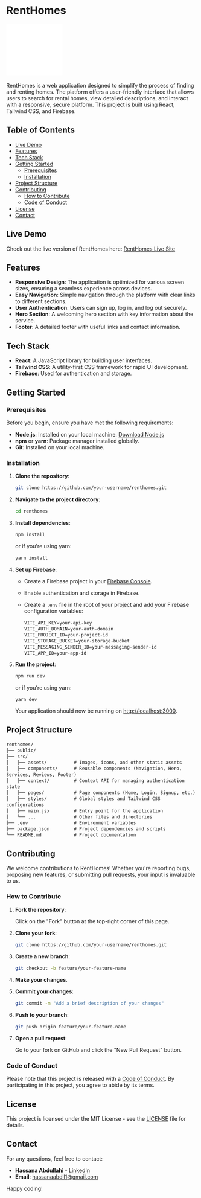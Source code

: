 # RentHomes

![RentHomes Logo](/public/vector1.png)

RentHomes is a web application designed to simplify the process of finding and renting homes. The platform offers a user-friendly interface that allows users to search for rental homes, view detailed descriptions, and interact with a responsive, secure platform. This project is built using React, Tailwind CSS, and Firebase.

## Table of Contents

- [Live Demo](#live-demo)
- [Features](#features)
- [Tech Stack](#tech-stack)
- [Getting Started](#getting-started)
  - [Prerequisites](#prerequisites)
  - [Installation](#installation)
- [Project Structure](#project-structure)
- [Contributing](#contributing)
  - [How to Contribute](#how-to-contribute)
  - [Code of Conduct](#code-of-conduct)
- [License](#license)
- [Contact](#contact)

## Live Demo

Check out the live version of RentHomes here: [RentHomes Live Site](https://rent-homes-seven.vercel.app/) 

## Features

- **Responsive Design**: The application is optimized for various screen sizes, ensuring a seamless experience across devices.
- **Easy Navigation**: Simple navigation through the platform with clear links to different sections.
- **User Authentication**: Users can sign up, log in, and log out securely.
- **Hero Section**: A welcoming hero section with key information about the service.
- **Footer**: A detailed footer with useful links and contact information.

## Tech Stack

- **React**: A JavaScript library for building user interfaces.
- **Tailwind CSS**: A utility-first CSS framework for rapid UI development.
- **Firebase**: Used for authentication and storage.

## Getting Started

### Prerequisites

Before you begin, ensure you have met the following requirements:

- **Node.js**: Installed on your local machine. [Download Node.js](https://nodejs.org/)
- **npm** or **yarn**: Package manager installed globally.
- **Git**: Installed on your local machine.

### Installation

1. **Clone the repository**:

   ```bash
   git clone https://github.com/your-username/renthomes.git
   ```

2. **Navigate to the project directory**:

   ```bash
   cd renthomes
   ```

3. **Install dependencies**:

   ```bash
   npm install
   ```

   or if you're using yarn:

   ```bash
   yarn install
   ```

4. **Set up Firebase**:
   - Create a Firebase project in your [Firebase Console](https://console.firebase.google.com/).
   - Enable authentication and storage in Firebase.
   - Create a `.env` file in the root of your project and add your Firebase configuration variables:

     ```
     VITE_API_KEY=your-api-key
     VITE_AUTH_DOMAIN=your-auth-domain
     VITE_PROJECT_ID=your-project-id
     VITE_STORAGE_BUCKET=your-storage-bucket
     VITE_MESSAGING_SENDER_ID=your-messaging-sender-id
     VITE_APP_ID=your-app-id
     ```

5. **Run the project**:

   ```bash
   npm run dev
   ```

   or if you're using yarn:

   ```bash
   yarn dev
   ```

   Your application should now be running on [http://localhost:3000](http://localhost:3000).

## Project Structure

```plaintext
renthomes/
├── public/
├── src/
│   ├── assets/          # Images, icons, and other static assets
│   ├── components/      # Reusable components (Navigation, Hero, Services, Reviews, Footer)
│   ├── context/         # Context API for managing authentication state
│   ├── pages/           # Page components (Home, Login, Signup, etc.)
│   ├── styles/          # Global styles and Tailwind CSS configurations
│   ├── main.jsx         # Entry point for the application
│   └── ...              # Other files and directories
├── .env                 # Environment variables
├── package.json         # Project dependencies and scripts
└── README.md            # Project documentation
```

## Contributing

We welcome contributions to RentHomes! Whether you're reporting bugs, proposing new features, or submitting pull requests, your input is invaluable to us.

### How to Contribute

1. **Fork the repository**:

   Click on the "Fork" button at the top-right corner of this page.

2. **Clone your fork**:

   ```bash
   git clone https://github.com/your-username/renthomes.git
   ```

3. **Create a new branch**:

   ```bash
   git checkout -b feature/your-feature-name
   ```

4. **Make your changes**.

5. **Commit your changes**:

   ```bash
   git commit -m "Add a brief description of your changes"
   ```

6. **Push to your branch**:

   ```bash
   git push origin feature/your-feature-name
   ```

7. **Open a pull request**:

   Go to your fork on GitHub and click the "New Pull Request" button.

### Code of Conduct

Please note that this project is released with a [Code of Conduct](CODE_OF_CONDUCT.md). By participating in this project, you agree to abide by its terms.

## License

This project is licensed under the MIT License - see the [LICENSE](LICENSE) file for details.

## Contact

For any questions, feel free to contact:

- **Hassana Abdullahi** - [LinkedIn](https://www.linkedin.com/in/hassana-abdullahi-858040240?utm_source=share&utm_campaign=share_via&utm_content=profile&utm_medium=android_app)
- **Email**: [hassanaabdll1@gmail.com](mailto:hassanaabdll1@gmail.com)

Happy coding!
